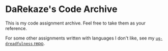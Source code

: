 # DaRekaze's Code Archive

This is my code assignment archive. Feel free to take them as your reference.

For some other assignments written with languages I don't like, see my [`ug-dreadfulness` repo](https://github.com/darekaze/ug-dreadfulness).
